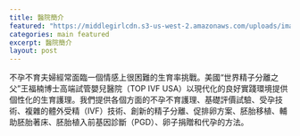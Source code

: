 ```yaml
---
title: 醫院簡介
featured: "https://middlegirlcdn.s3-us-west-2.amazonaws.com/uploads/image/file/223/3a8fd6_1b8e641653f143ccac9211fb91fcf25d.jpg"
categories: main featured
excerpt: 醫院簡介
layout: post
---
```


不孕不育夫婦經常面臨一個情感上很困難的生育率挑戰。美國“世界精子分離之父”王福楠博士高端試管嬰兒醫院（TOP IVF USA）以現代化的良好實踐環境提供個性化的生育護理。我們提供各個方面的不孕不育護理、基礎評價試驗、受孕技術、複雜的體外受精（IVF）技術、創新的精子分離、促排卵方案、胚胎移植、輔助胚胎著床、胚胎植入前基因診斷（PGD）、卵子捐贈和代孕的方法。
